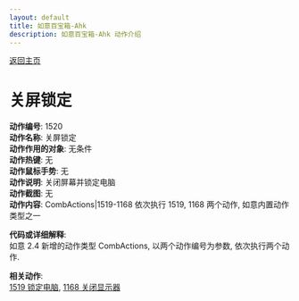 ```yaml
---
layout: default
title: 如意百宝箱-Ahk
description: 如意百宝箱-Ahk 动作介绍
---
```

<link rel="stylesheet" href="../actions/css/atom-one-light.min.css">
<script src="../actions/js/highlight.min.js"></script>
<script>hljs.highlightAll();</script>

[返回主页](../index.md)

# [](#header-2) 关屏锁定

**动作编号**: 1520  
**动作名称**: 关屏锁定  
**动作作用的对象**: 无条件  
**动作热键**: 无  
**动作鼠标手势**: 无  
**动作说明**: 关闭屏幕并锁定电脑  
**动作截图**: 无  
**动作内容**: CombActions|1519-1168 
依次执行 1519, 1168 两个动作, 如意内置动作类型之一   

**代码或详细解释**:  
如意 2.4 新增的动作类型 CombActions, 以两个动作编号为参数, 依次执行两个动作.  

**相关动作**:  
[1519 锁定电脑](1519.md), [1168 关闭显示器](1168.md)